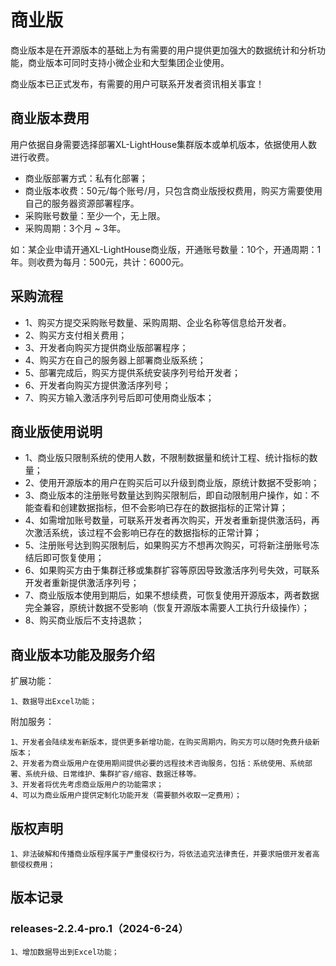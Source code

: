 # 商业版

商业版本是在开源版本的基础上为有需要的用户提供更加强大的数据统计和分析功能，商业版本可同时支持小微企业和大型集团企业使用。

商业版本已正式发布，有需要的用户可联系开发者资讯相关事宜！

## 商业版本费用

用户依据自身需要选择部署XL-LightHouse集群版本或单机版本，依据使用人数进行收费。

+ 商业版部署方式：私有化部署；
+ 商业版本收费：50元/每个账号/月，只包含商业版授权费用，购买方需要使用自己的服务器资源部署程序。
+ 采购账号数量：至少一个，无上限。
+ 采购周期：3个月 ~ 3年。

如：某企业申请开通XL-LightHouse商业版，开通账号数量：10个，开通周期：1年。则收费为每月：500元，共计：6000元。

## 采购流程

+ 1、购买方提交采购账号数量、采购周期、企业名称等信息给开发者。
+ 2、购买方支付相关费用；
+ 3、开发者向购买方提供商业版部署程序；
+ 4、购买方在自己的服务器上部署商业版系统；  
+ 5、部署完成后，购买方提供系统安装序列号给开发者；
+ 6、开发者向购买方提供激活序列号；
+ 7、购买方输入激活序列号后即可使用商业版本；

## 商业版使用说明
+ 1、商业版只限制系统的使用人数，不限制数据量和统计工程、统计指标的数量；
+ 2、使用开源版本的用户在购买后可以升级到商业版，原统计数据不受影响；  
+ 3、商业版本的注册账号数量达到购买限制后，即自动限制用户操作，如：不能查看和创建数据指标，但不会影响已存在的数据指标的正常计算；
+ 4、如需增加账号数量，可联系开发者再次购买，开发者重新提供激活码，再次激活系统，该过程不会影响已存在的数据指标的正常计算；
+ 5、注册账号达到购买限制后，如果购买方不想再次购买，可将新注册账号冻结后即可恢复使用；
+ 6、如果购买方由于集群迁移或集群扩容等原因导致激活序列号失效，可联系开发者重新提供激活序列号；
+ 7、商业版版本使用到期后，如果不想续费，可恢复使用开源版本，两者数据完全兼容，原统计数据不受影响（恢复开源版本需要人工执行升级操作）；
+ 8、购买商业版后不支持退款；

## 商业版本功能及服务介绍

扩展功能：

```
1、数据导出Excel功能；
```

附加服务：
```
1、开发者会陆续发布新版本，提供更多新增功能，在购买周期内，购买方可以随时免费升级新版本；
2、开发者为商业版用户在使用期间提供必要的远程技术咨询服务，包括：系统使用、系统部署、系统升级、日常维护、集群扩容/缩容、数据迁移等。
3、开发者将优先考虑商业版用户的功能需求；
4、可以为商业版用户提供定制化功能开发（需要额外收取一定费用）；
```

## 版权声明

```
1、非法破解和传播商业版程序属于严重侵权行为，将依法追究法律责任，并要求赔偿开发者高额侵权费用；
```

## 版本记录

### releases-2.2.4-pro.1（2024-6-24）
```
1、增加数据导出到Excel功能；
```